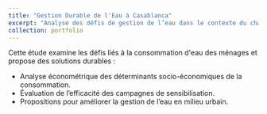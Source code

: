 ```yaml
---
title: "Gestion Durable de l'Eau à Casablanca"
excerpt: "Analyse des défis de gestion de l’eau dans le contexte du changement climatique et de l’urbanisation à Casablanca.<br/><img src='/images/casablanca_eau_figure/gg_Mt_Eau_num_vs_Niv_educ.png'>"
collection: portfolio
---
```


Cette étude examine les défis liés à la consommation d'eau des ménages et propose des solutions durables :

- Analyse économétrique des déterminants socio-économiques de la consommation.
- Évaluation de l’efficacité des campagnes de sensibilisation.
- Propositions pour améliorer la gestion de l’eau en milieu urbain.

